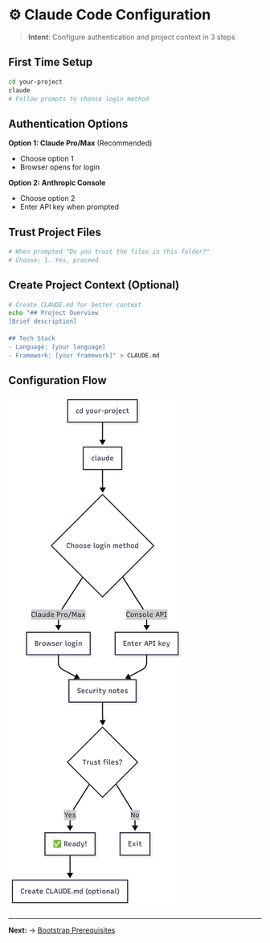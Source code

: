# ⚙️ Claude Code Configuration

> **Intent**: Configure authentication and project context in 3 steps

## First Time Setup
```bash
cd your-project
claude
# Follow prompts to choose login method
```

## Authentication Options
**Option 1: Claude Pro/Max** (Recommended)
- Choose option 1
- Browser opens for login

**Option 2: Anthropic Console**
- Choose option 2  
- Enter API key when prompted

## Trust Project Files
```bash
# When prompted "Do you trust the files in this folder?"
# Choose: 1. Yes, proceed
```

## Create Project Context (Optional)
```bash
# Create CLAUDE.md for better context
echo "## Project Overview
[Brief description]

## Tech Stack  
- Language: [your language]
- Framework: [your framework]" > CLAUDE.md
```

## Configuration Flow

![Claude Code Configuration Flow](2-claude_setup.png)

---

**Next:** → [Bootstrap Prerequisites](../03-bootstrap-project/0-prerequisites.md)
